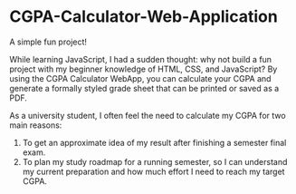 # CGPA-Calculator-Web-Application
A simple fun project!

While learning JavaScript, I had a sudden thought: why not build a fun project with my beginner knowledge of HTML, CSS, and JavaScript?
By using the CGPA Calculator WebApp, you can calculate your CGPA and generate a formally styled grade sheet that can be printed or saved as a PDF.

As a university student, I often feel the need to calculate my CGPA for two main reasons:

  1. To get an approximate idea of my result after finishing a semester final exam.
  2. To plan my study roadmap for a running semester, so I can understand my current preparation and how much effort I need to reach my target CGPA.
